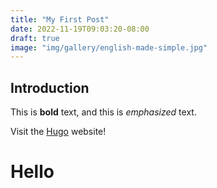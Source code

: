```yaml
---
title: "My First Post"
date: 2022-11-19T09:03:20-08:00
draft: true
image: "img/gallery/english-made-simple.jpg"
---
```

## Introduction

This is **bold** text, and this is *emphasized* text.

Visit the [Hugo](https://gohugo.io) website!

<h1>Hello</h1>